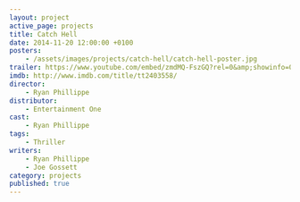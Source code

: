 ```yaml
---
layout: project
active_page: projects
title: Catch Hell
date: 2014-11-20 12:00:00 +0100
posters:
    - /assets/images/projects/catch-hell/catch-hell-poster.jpg
trailer: https://www.youtube.com/embed/zmdMQ-FszGQ?rel=0&amp;showinfo=0
imdb: http://www.imdb.com/title/tt2403558/
director:
    - Ryan Phillippe
distributor:
    - Entertainment One
cast:
    - Ryan Phillippe
tags:
    - Thriller
writers:
    - Ryan Phillippe
    - Joe Gossett
category: projects
published: true
---
```

